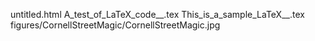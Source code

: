untitled.html
A_test_of_LaTeX_code__.tex
This_is_a_sample_LaTeX__.tex
figures/CornellStreetMagic/CornellStreetMagic.jpg
